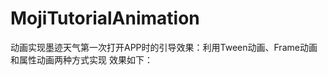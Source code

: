# MojiTutorialAnimation
动画实现墨迹天气第一次打开APP时的引导效果：利用Tween动画、Frame动画和属性动画两种方式实现
效果如下：
[](https://github.com/sheng-xiaoya/MojiTutorialAnimation/blob/master/screen_capture/moji_tutorial.gif)
